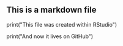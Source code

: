 ## This is a markdown file
print("This file was created within RStudio")

print("And now it lives on GitHub")
